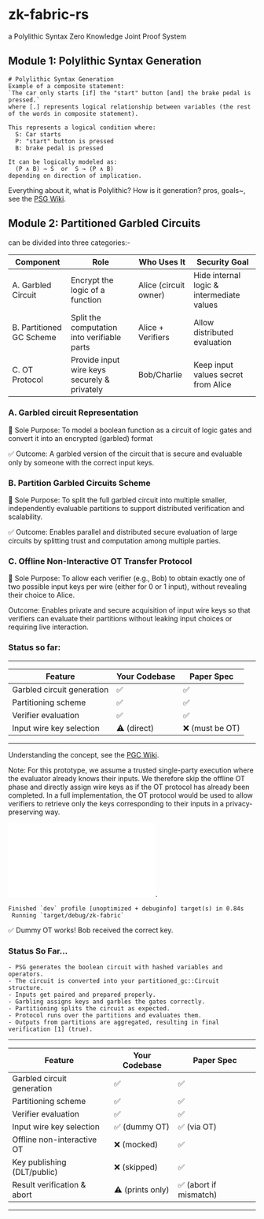 # zk-fabric-rs

a Polylithic Syntax Zero Knowledge Joint Proof System

## Module 1: Polylithic Syntax Generation

```
# Polylithic Syntax Generation
Example of a composite statement:
`The car only starts [if] the "start" button [and] the brake pedal is pressed.`
where [.] represents logical relationship between variables (the rest of the words in composite statement).

This represents a logical condition where:
  S: Car starts
  P: "start" button is pressed
  B: brake pedal is pressed

It can be logically modeled as:
  (P ∧ B) → S  or  S → (P ∧ B)
depending on direction of implication.
```

Everything about it, what is Polylithic? How is it generation? pros, goals~, see the [PSG Wiki](wiki/psg.md).

## Module 2: Partitioned Garbled Circuits

can be divided into three categories:-

| Component                | Role                                         | Who Uses It           | Security Goal                             |
| ------------------------ | -------------------------------------------- | --------------------- | ----------------------------------------- |
| A. Garbled Circuit       | Encrypt the logic of a function              | Alice (circuit owner) | Hide internal logic & intermediate values |
| B. Partitioned GC Scheme | Split the computation into verifiable parts  | Alice + Verifiers     | Allow distributed evaluation              |
| C. OT Protocol           | Provide input wire keys securely & privately | Bob/Charlie           | Keep input values secret from Alice       |

### A. Garbled circuit Representation

🎯 Sole Purpose:
To model a boolean function as a circuit of logic gates and convert it into an encrypted (garbled) format

✅ Outcome: A garbled version of the circuit that is secure and evaluable only by someone with the correct input keys.

### B. Partition Garbled Circuits Scheme

🎯 Sole Purpose:
To split the full garbled circuit into multiple smaller, independently evaluable partitions to support distributed verification and scalability.

✅ Outcome:
Enables parallel and distributed secure evaluation of large circuits by splitting trust and computation among multiple parties.

### C. Offline Non-Interactive OT Transfer Protocol

🎯 Sole Purpose:
To allow each verifier (e.g., Bob) to obtain exactly one of two possible input keys per wire (either for 0 or 1 input), without revealing their choice to Alice.

Outcome:
Enables private and secure acquisition of input wire keys so that verifiers can evaluate their partitions without leaking input choices or requiring live interaction.

### Status so far:

---

| Feature                    | Your Codebase | Paper Spec      |
| -------------------------- | ------------- | --------------- |
| Garbled circuit generation | ✅            | ✅              |
| Partitioning scheme        | ✅            | ✅              |
| Verifier evaluation        | ✅            | ✅              |
| Input wire key selection   | ⚠️ (direct)   | ❌ (must be OT) |

---

Understanding the concept, see the [PGC Wiki](wiki/pgc.md).

Note: For this prototype, we assume a trusted single-party execution where the evaluator already knows their inputs. We therefore skip the offline OT phase and directly assign wire keys as if the OT protocol has already been completed. In a full implementation, the OT protocol would be used to allow verifiers to retrieve only the keys corresponding to their inputs in a privacy-preserving way.

![1-out-of-2 OT Using XOR Masking](wiki/xor-masked-ot.md).

    Finished `dev` profile [unoptimized + debuginfo] target(s) in 0.84s
     Running `target/debug/zk-fabric`
✅ Dummy OT works! Bob received the correct key.

### Status So Far...

```
- PSG generates the boolean circuit with hashed variables and operators.
- The circuit is converted into your partitioned_gc::Circuit structure.
- Inputs get paired and prepared properly.
- Garbling assigns keys and garbles the gates correctly.
- Partitioning splits the circuit as expected.
- Protocol runs over the partitions and evaluates them.
- Outputs from partitions are aggregated, resulting in final verification [1] (true).
```

---
| Feature                     | Your Codebase    | Paper Spec            |
| --------------------------- | ---------------- | --------------------- |
| Garbled circuit generation  | ✅                | ✅                     |
| Partitioning scheme         | ✅                | ✅                     |
| Verifier evaluation         | ✅                | ✅                     |
| Input wire key selection    | ✅ (dummy OT)     | ✅ (via OT)            |
| Offline non-interactive OT  | ❌ (mocked)       | ✅                     |
| Key publishing (DLT/public) | ❌ (skipped)      | ✅                     |
| Result verification & abort | ⚠️ (prints only) | ✅ (abort if mismatch) |
---
